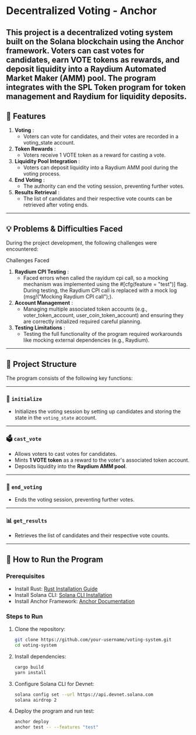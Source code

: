 # Decentralized Voting - Anchor

This project is a decentralized voting system built on the Solana blockchain using the Anchor framework. Voters can cast votes for candidates, earn VOTE tokens as rewards, and deposit liquidity into a Raydium Automated Market Maker (AMM) pool. The program integrates with the SPL Token program for token management and Raydium for liquidity deposits.
---

## 📌 Features

1. **Voting** : 
    - Voters can vote for candidates, and their votes are recorded in a voting_state account.
2. **Token Rewards** : 
    - Voters receive 1 VOTE token as a reward for casting a vote.
3. **Liquidity Pool Integration** : 
    - Voters can deposit liquidity into a Raydium AMM pool during the voting process.
4. **End Voting** : 
    - The authority can end the voting session, preventing further votes.
5. **Results Retrieval** : 
    - The list of candidates and their respective vote counts can be retrieved after voting ends.

---



## 💡 Problems & Difficulties Faced

During the project development, the following challenges were encountered:

Challenges Faced
1. **Raydium CPI Testing** :
    - Faced errors when called the rayidum cpi call, so a mocking mechanism was implemented using the #[cfg(feature = "test")] flag. During testing, the Raydium CPI call is replaced with a mock log (msg!("Mocking Raydium CPI call");).
2. **Account Management** :
    - Managing multiple associated token accounts (e.g., voter_token_account, user_coin_token_account) and ensuring they are correctly initialized required careful planning.
3. **Testing Limitations** :
    - Testing the full functionality of the program required workarounds like mocking external dependencies (e.g., Raydium).  

---

## 📂 Project Structure

The program consists of the following key functions:

---

### 🔨 `initialize`
- Initializes the voting session by setting up candidates and storing the state in the `voting_state` account.  

---

### 🗳️ `cast_vote`
- Allows voters to cast votes for candidates.  
- Mints **1 VOTE token** as a reward to the voter's associated token account.  
- Deposits liquidity into the **Raydium AMM pool**.  

---

### 🛑 `end_voting`
- Ends the voting session, preventing further votes.  

---

### 📊 `get_results`
- Retrieves the list of candidates and their respective vote counts.  

---

## 🚀 How to Run the Program

### Prerequisites
- Install Rust: [Rust Installation Guide](https://www.rust-lang.org/tools/install)
- Install Solana CLI: [Solana CLI Installation](https://docs.solana.com/cli/install-solana-cli-tools)
- Install Anchor Framework: [Anchor Documentation](https://www.anchor-lang.com/)

### Steps to Run
1. Clone the repository:
   ```bash
   git clone https://github.com/your-username/voting-system.git
   cd voting-system

2. Install dependencies:
   ```bash
   cargo build
   yarn install

3. Configure Solana CLI for Devnet:
    ```bash
    solana config set --url https://api.devnet.solana.com
    solana airdrop 2

4. Deploy the program and run test:
    ```bash
    anchor deploy
    anchor test -- --features "test"


